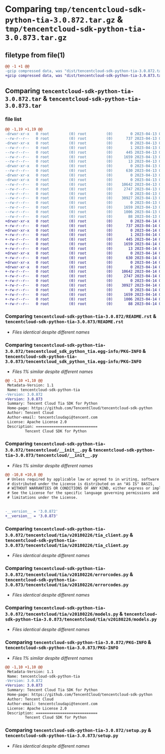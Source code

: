 # Comparing `tmp/tencentcloud-sdk-python-tia-3.0.872.tar.gz` & `tmp/tencentcloud-sdk-python-tia-3.0.873.tar.gz`

## filetype from file(1)

```diff
@@ -1 +1 @@
-gzip compressed data, was "dist/tencentcloud-sdk-python-tia-3.0.872.tar", last modified: Thu Apr 13 01:02:59 2023, max compression
+gzip compressed data, was "dist/tencentcloud-sdk-python-tia-3.0.873.tar", last modified: Fri Apr 14 00:55:09 2023, max compression
```

## Comparing `tencentcloud-sdk-python-tia-3.0.872.tar` & `tencentcloud-sdk-python-tia-3.0.873.tar`

### file list

```diff
@@ -1,19 +1,19 @@
-drwxr-xr-x   0 root         (0) root         (0)        0 2023-04-13 01:02:59.000000 tencentcloud-sdk-python-tia-3.0.872/
--rw-r--r--   0 root         (0) root         (0)      737 2023-04-13 01:02:59.000000 tencentcloud-sdk-python-tia-3.0.872/README.rst
-drwxr-xr-x   0 root         (0) root         (0)        0 2023-04-13 01:02:59.000000 tencentcloud-sdk-python-tia-3.0.872/tencentcloud_sdk_python_tia.egg-info/
--rw-r--r--   0 root         (0) root         (0)        1 2023-04-13 01:02:59.000000 tencentcloud-sdk-python-tia-3.0.872/tencentcloud_sdk_python_tia.egg-info/dependency_links.txt
--rw-r--r--   0 root         (0) root         (0)      445 2023-04-13 01:02:59.000000 tencentcloud-sdk-python-tia-3.0.872/tencentcloud_sdk_python_tia.egg-info/SOURCES.txt
--rw-r--r--   0 root         (0) root         (0)     1659 2023-04-13 01:02:59.000000 tencentcloud-sdk-python-tia-3.0.872/tencentcloud_sdk_python_tia.egg-info/PKG-INFO
--rw-r--r--   0 root         (0) root         (0)       13 2023-04-13 01:02:59.000000 tencentcloud-sdk-python-tia-3.0.872/tencentcloud_sdk_python_tia.egg-info/top_level.txt
-drwxr-xr-x   0 root         (0) root         (0)        0 2023-04-13 01:02:59.000000 tencentcloud-sdk-python-tia-3.0.872/tencentcloud/
--rw-r--r--   0 root         (0) root         (0)      630 2023-04-13 01:02:59.000000 tencentcloud-sdk-python-tia-3.0.872/tencentcloud/__init__.py
-drwxr-xr-x   0 root         (0) root         (0)        0 2023-04-13 01:02:59.000000 tencentcloud-sdk-python-tia-3.0.872/tencentcloud/tia/
-drwxr-xr-x   0 root         (0) root         (0)        0 2023-04-13 01:02:59.000000 tencentcloud-sdk-python-tia-3.0.872/tencentcloud/tia/v20180226/
--rw-r--r--   0 root         (0) root         (0)    10642 2023-04-13 01:02:59.000000 tencentcloud-sdk-python-tia-3.0.872/tencentcloud/tia/v20180226/tia_client.py
--rw-r--r--   0 root         (0) root         (0)     2747 2023-04-13 01:02:59.000000 tencentcloud-sdk-python-tia-3.0.872/tencentcloud/tia/v20180226/errorcodes.py
--rw-r--r--   0 root         (0) root         (0)        0 2023-04-13 01:02:59.000000 tencentcloud-sdk-python-tia-3.0.872/tencentcloud/tia/v20180226/__init__.py
--rw-r--r--   0 root         (0) root         (0)    30927 2023-04-13 01:02:59.000000 tencentcloud-sdk-python-tia-3.0.872/tencentcloud/tia/v20180226/models.py
--rw-r--r--   0 root         (0) root         (0)        0 2023-04-13 01:02:59.000000 tencentcloud-sdk-python-tia-3.0.872/tencentcloud/tia/__init__.py
--rw-r--r--   0 root         (0) root         (0)     1659 2023-04-13 01:02:59.000000 tencentcloud-sdk-python-tia-3.0.872/PKG-INFO
--rw-r--r--   0 root         (0) root         (0)     1006 2023-04-13 01:02:59.000000 tencentcloud-sdk-python-tia-3.0.872/setup.py
--rw-r--r--   0 root         (0) root         (0)       88 2023-04-13 01:02:59.000000 tencentcloud-sdk-python-tia-3.0.872/setup.cfg
+drwxr-xr-x   0 root         (0) root         (0)        0 2023-04-14 00:55:09.000000 tencentcloud-sdk-python-tia-3.0.873/
+-rw-r--r--   0 root         (0) root         (0)      737 2023-04-14 00:55:09.000000 tencentcloud-sdk-python-tia-3.0.873/README.rst
+drwxr-xr-x   0 root         (0) root         (0)        0 2023-04-14 00:55:09.000000 tencentcloud-sdk-python-tia-3.0.873/tencentcloud_sdk_python_tia.egg-info/
+-rw-r--r--   0 root         (0) root         (0)        1 2023-04-14 00:55:09.000000 tencentcloud-sdk-python-tia-3.0.873/tencentcloud_sdk_python_tia.egg-info/dependency_links.txt
+-rw-r--r--   0 root         (0) root         (0)      445 2023-04-14 00:55:09.000000 tencentcloud-sdk-python-tia-3.0.873/tencentcloud_sdk_python_tia.egg-info/SOURCES.txt
+-rw-r--r--   0 root         (0) root         (0)     1659 2023-04-14 00:55:09.000000 tencentcloud-sdk-python-tia-3.0.873/tencentcloud_sdk_python_tia.egg-info/PKG-INFO
+-rw-r--r--   0 root         (0) root         (0)       13 2023-04-14 00:55:09.000000 tencentcloud-sdk-python-tia-3.0.873/tencentcloud_sdk_python_tia.egg-info/top_level.txt
+drwxr-xr-x   0 root         (0) root         (0)        0 2023-04-14 00:55:09.000000 tencentcloud-sdk-python-tia-3.0.873/tencentcloud/
+-rw-r--r--   0 root         (0) root         (0)      630 2023-04-14 00:55:09.000000 tencentcloud-sdk-python-tia-3.0.873/tencentcloud/__init__.py
+drwxr-xr-x   0 root         (0) root         (0)        0 2023-04-14 00:55:09.000000 tencentcloud-sdk-python-tia-3.0.873/tencentcloud/tia/
+drwxr-xr-x   0 root         (0) root         (0)        0 2023-04-14 00:55:09.000000 tencentcloud-sdk-python-tia-3.0.873/tencentcloud/tia/v20180226/
+-rw-r--r--   0 root         (0) root         (0)    10642 2023-04-14 00:55:09.000000 tencentcloud-sdk-python-tia-3.0.873/tencentcloud/tia/v20180226/tia_client.py
+-rw-r--r--   0 root         (0) root         (0)     2747 2023-04-14 00:55:09.000000 tencentcloud-sdk-python-tia-3.0.873/tencentcloud/tia/v20180226/errorcodes.py
+-rw-r--r--   0 root         (0) root         (0)        0 2023-04-14 00:55:09.000000 tencentcloud-sdk-python-tia-3.0.873/tencentcloud/tia/v20180226/__init__.py
+-rw-r--r--   0 root         (0) root         (0)    30927 2023-04-14 00:55:09.000000 tencentcloud-sdk-python-tia-3.0.873/tencentcloud/tia/v20180226/models.py
+-rw-r--r--   0 root         (0) root         (0)        0 2023-04-14 00:55:09.000000 tencentcloud-sdk-python-tia-3.0.873/tencentcloud/tia/__init__.py
+-rw-r--r--   0 root         (0) root         (0)     1659 2023-04-14 00:55:09.000000 tencentcloud-sdk-python-tia-3.0.873/PKG-INFO
+-rw-r--r--   0 root         (0) root         (0)     1006 2023-04-14 00:55:09.000000 tencentcloud-sdk-python-tia-3.0.873/setup.py
+-rw-r--r--   0 root         (0) root         (0)       88 2023-04-14 00:55:09.000000 tencentcloud-sdk-python-tia-3.0.873/setup.cfg
```

### Comparing `tencentcloud-sdk-python-tia-3.0.872/README.rst` & `tencentcloud-sdk-python-tia-3.0.873/README.rst`

 * *Files identical despite different names*

### Comparing `tencentcloud-sdk-python-tia-3.0.872/tencentcloud_sdk_python_tia.egg-info/PKG-INFO` & `tencentcloud-sdk-python-tia-3.0.873/tencentcloud_sdk_python_tia.egg-info/PKG-INFO`

 * *Files 1% similar despite different names*

```diff
@@ -1,10 +1,10 @@
 Metadata-Version: 1.1
 Name: tencentcloud-sdk-python-tia
-Version: 3.0.872
+Version: 3.0.873
 Summary: Tencent Cloud Tia SDK for Python
 Home-page: https://github.com/TencentCloud/tencentcloud-sdk-python
 Author: Tencent Cloud
 Author-email: tencentcloudapi@tencent.com
 License: Apache License 2.0
 Description: ============================
         Tencent Cloud SDK for Python
```

### Comparing `tencentcloud-sdk-python-tia-3.0.872/tencentcloud/__init__.py` & `tencentcloud-sdk-python-tia-3.0.873/tencentcloud/__init__.py`

 * *Files 1% similar despite different names*

```diff
@@ -10,8 +10,8 @@
 # Unless required by applicable law or agreed to in writing, software
 # distributed under the License is distributed on an "AS IS" BASIS,
 # WITHOUT WARRANTIES OR CONDITIONS OF ANY KIND, either express or implied.
 # See the License for the specific language governing permissions and
 # limitations under the License.
 
 
-__version__ = '3.0.872'
+__version__ = '3.0.873'
```

### Comparing `tencentcloud-sdk-python-tia-3.0.872/tencentcloud/tia/v20180226/tia_client.py` & `tencentcloud-sdk-python-tia-3.0.873/tencentcloud/tia/v20180226/tia_client.py`

 * *Files identical despite different names*

### Comparing `tencentcloud-sdk-python-tia-3.0.872/tencentcloud/tia/v20180226/errorcodes.py` & `tencentcloud-sdk-python-tia-3.0.873/tencentcloud/tia/v20180226/errorcodes.py`

 * *Files identical despite different names*

### Comparing `tencentcloud-sdk-python-tia-3.0.872/tencentcloud/tia/v20180226/models.py` & `tencentcloud-sdk-python-tia-3.0.873/tencentcloud/tia/v20180226/models.py`

 * *Files identical despite different names*

### Comparing `tencentcloud-sdk-python-tia-3.0.872/PKG-INFO` & `tencentcloud-sdk-python-tia-3.0.873/PKG-INFO`

 * *Files 1% similar despite different names*

```diff
@@ -1,10 +1,10 @@
 Metadata-Version: 1.1
 Name: tencentcloud-sdk-python-tia
-Version: 3.0.872
+Version: 3.0.873
 Summary: Tencent Cloud Tia SDK for Python
 Home-page: https://github.com/TencentCloud/tencentcloud-sdk-python
 Author: Tencent Cloud
 Author-email: tencentcloudapi@tencent.com
 License: Apache License 2.0
 Description: ============================
         Tencent Cloud SDK for Python
```

### Comparing `tencentcloud-sdk-python-tia-3.0.872/setup.py` & `tencentcloud-sdk-python-tia-3.0.873/setup.py`

 * *Files identical despite different names*

